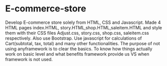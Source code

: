 # E-commerce-store
Develop E-commerce store solely from HTML, CSS and Javascript.
Made 4 HTML pages index.HTML, story.HTML,shop.HTML,saleitem.HTML and style them with their CSS files Adjust.css, story.css, shop.css, saleitem.css respectively.
Also use Bootstrap.
Use javascript for calculations of Cart(subtotal, tax, total) and many other functionalities.
The purpose of not using anyframework is to clear the basics. To know how things actually work on basic level and what benefits framework provide us VS when framework is not used.
